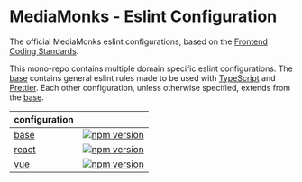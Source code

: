 # MediaMonks - Eslint Configuration

The official MediaMonks eslint configurations, based on the [Frontend Coding Standards](https://github.com/mediamonks/frontend-coding-standards).

This mono-repo contains multiple domain specific eslint configurations.
The [base](https://github.com/mediamonks/eslint-config/tree/main/configs/eslint-config-base) contains general eslint rules made to be used with [TypeScript](https://www.typescriptlang.org/) and [Prettier](https://prettier.io/). Each other configuration, unless otherwise specified, extends from the [base](https://github.com/mediamonks/eslint-config/tree/main/configs/eslint-config-base).

| configuration                                                                               |                                                                                                                                                  |
| ------------------------------------------------------------------------------------------- | ------------------------------------------------------------------------------------------------------------------------------------------------ |
| [base](https://github.com/mediamonks/eslint-config/tree/main/configs/eslint-config-base)   | [![npm version](https://badge.fury.io/js/%40mediamonks%2Feslint-config-base.svg)](https://badge.fury.io/js/%40mediamonks%2Feslint-config-base)   |
| [react](https://github.com/mediamonks/eslint-config/tree/main/configs/eslint-config-react) | [![npm version](https://badge.fury.io/js/%40mediamonks%2Feslint-config-react.svg)](https://badge.fury.io/js/%40mediamonks%2Feslint-config-react) |
| [vue](https://github.com/mediamonks/eslint-config/tree/main/configs/eslint-config-vue)     | [![npm version](https://badge.fury.io/js/%40mediamonks%2Feslint-config-vue.svg)](https://badge.fury.io/js/%40mediamonks%2Feslint-config-vue)     |

